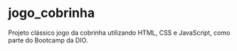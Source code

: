# jogo_cobrinha
Projeto clássico jogo da cobrinha utilizando HTML, CSS e JavaScript, como parte do Bootcamp da DIO.
